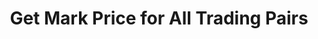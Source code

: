 ---
title: Get Mark Price for All Trading Pairs
position_number: 14
type: get
description: /v1/future-u/market/public/q/mark-price
parameters:
    -
        name: symbol
        type: string
        mandatory: false
        default: N/A
        description: Trading pair
        ranges:
content_markdown: Note：This method does not require a signature.
left_code_blocks:
    -
        code_block: "public void getKLine() {\r\n\tString text = HttpUtil.get(URL + \"/data/api/v1/future-u/market/getKLine?market=btc_usdt&type=1min&since=0\");\r\n\tSystem.out.println(text);\r\n}"
        title: Java
        language: java
right_code_blocks:
    - code_block: |-
        {
         "msgInfo": {
            "code": "",
            "msg": ""
          },
          "msg": "",
          "data": [
            {
              "p": 0, //Price
              "s": "", //Trading pair
              "t": 0 //Time
            }
          ],
          "code": 200
        }
      title: Response
      language: json
---